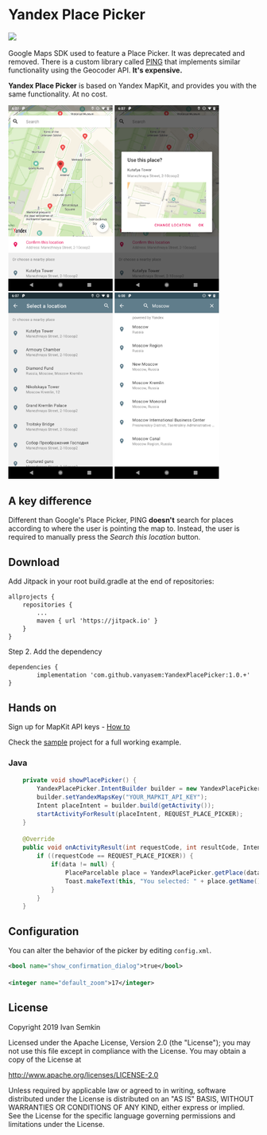 # Yandex Place Picker
[![](https://jitpack.io/v/vanyasem/YandexPlacePicker.svg)](https://jitpack.io/#vanyasem/YandexPlacePicker)

Google Maps SDK used to feature a Place Picker. It was deprecated and removed. There is a custom library called [PING](https://github.com/rtchagas/pingplacepicker) that implements similar functionality using the Geocoder API. **It's expensive.**

**Yandex Place Picker** is based on Yandex MapKit, and provides you with the same functionality. At no cost.

<img src="images/screenshot_1.png" alt="Map expanded" width="210"/> <img src="images/screenshot_2.png" alt="Place selected" width="210"/> <img src="images/screenshot_3.png" alt="Results expanded" width="210"/> <img src="images/screenshot_4.png" alt="Search result" width="210"/>

## A key difference

Different than Google's Place Picker, PING **doesn't** search for places according to where the user is pointing the map to. Instead, the user is required to manually press the *Search this location* button.

## Download

Add Jitpack in your root build.gradle at the end of repositories:

	allprojects {
		repositories {
			...
			maven { url 'https://jitpack.io' }
		}
	}
  
Step 2. Add the dependency

	dependencies {
	        implementation 'com.github.vanyasem:YandexPlacePicker:1.0.+'
	}

 ## Hands on
 
Sign up for MapKit API keys - [How to](https://tech.yandex.com/maps/mapkit/doc/3.x/concepts/android/quickstart-docpage/#quickstart__key)

Check the [sample](https://github.com/vanyasem/YandexPlacePicker/tree/master/sample) project for a full working example.

### Java
```java
    private void showPlacePicker() {
        YandexPlacePicker.IntentBuilder builder = new YandexPlacePicker.IntentBuilder();
        builder.setYandexMapsKey("YOUR_MAPKIT_API_KEY");
        Intent placeIntent = builder.build(getActivity());
        startActivityForResult(placeIntent, REQUEST_PLACE_PICKER);
    }
    
    @Override  
    public void onActivityResult(int requestCode, int resultCode, Intent data) {  
        if ((requestCode == REQUEST_PLACE_PICKER)) {  
            if(data != null) {
                PlaceParcelable place = YandexPlacePicker.getPlace(data);
                Toast.makeText(this, "You selected: " + place.getName(), Toast.LENGTH_SHORT).show();
            }
        }
    }
```

## Configuration

You can alter the behavior of the picker by editing `config.xml`.

```xml  
<bool name="show_confirmation_dialog">true</bool>

<integer name="default_zoom">17</integer>
```
 
## License

Copyright 2019 Ivan Semkin

Licensed under the Apache License, Version 2.0 (the "License");
you may not use this file except in compliance with the License.
You may obtain a copy of the License at

   http://www.apache.org/licenses/LICENSE-2.0

Unless required by applicable law or agreed to in writing, software
distributed under the License is distributed on an "AS IS" BASIS,
WITHOUT WARRANTIES OR CONDITIONS OF ANY KIND, either express or implied.
See the License for the specific language governing permissions and
limitations under the License.
